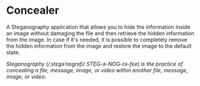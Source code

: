 # Concealer
A Steganography application that allows you to hide the information inside an image without damaging the file and then 
retrieve the hidden information from the image. In case if it's needed, it is possible to completely remove the hidden information from the image
and restore the image to the default state.

*Steganography (/ˌstɛɡəˈnɒɡrəfi/ STEG-ə-NOG-rə-fee) is the practice of concealing a file, message, image, 
or video within another file, message, image, or video.*
